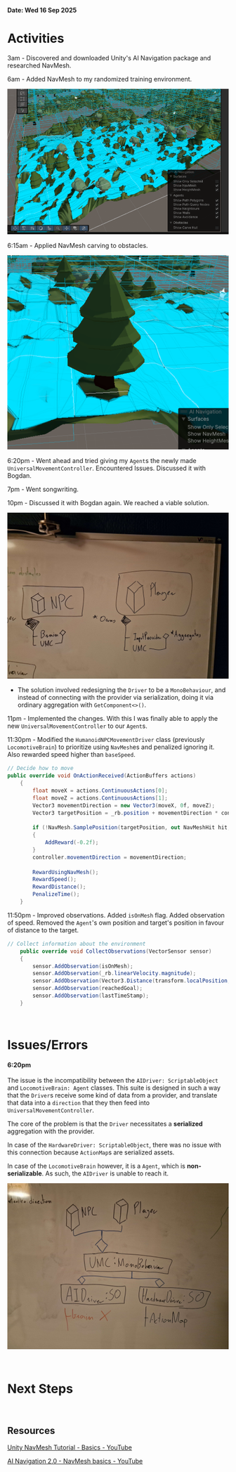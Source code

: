 **Date: Wed 16 Sep 2025**<br>

# Activities

3am - Discovered and downloaded Unity's AI Navigation package and researched NavMesh.

6am - Added NavMesh to my randomized training environment.

![appliedNavmeshToRandomizedTrainingEnv.png](../assets/appliedNavmeshToRandomizedTrainingEnv.png)

6:15am - Applied NavMesh carving to obstacles.

![AppliedNavMeshCarvingToObstacles.png](../assets/AppliedNavMeshCarvingToObstacles.png)

6:20pm - Went ahead and tried giving my `Agent`s the newly made `UniversalMovementController`. Encountered Issues. Discussed it with Bogdan.

7pm - Went songwriting.

10pm - Discussed it with Bogdan again. We reached a viable solution. 

![newMovementControllerERD-FINAL.jpg](../assets/newMovementControllerERD-FINAL.jpg)

* The solution involved redesigning the `Driver` to be a `MonoBehaviour`, and instead of connecting with the provider via serialization, doing it via ordinary aggregation with `GetComponent<>()`.

11pm - Implemented the changes. With this I was finally able to apply the new `UniversalMovementController` to our `Agent`s.

11:30pm - Modified the `HumanoidNPCMovementDriver` class (previously `LocomotiveBrain`) to prioritize using `NavMesh`es and penalized ignoring it. Also rewarded speed higher than `baseSpeed`.

```csharp
// Decide how to move
public override void OnActionReceived(ActionBuffers actions)
    {
        float moveX = actions.ContinuousActions[0];
        float moveZ = actions.ContinuousActions[1];
        Vector3 movementDirection = new Vector3(moveX, 0f, moveZ);
        Vector3 targetPosition = _rb.position + movementDirection * controller.baseSpeed;

        if (!NavMesh.SamplePosition(targetPosition, out NavMeshHit hit, 0.5f, NavMesh.AllAreas))
        {
            AddReward(-0.2f);            
        }
        controller.movementDirection = movementDirection;

        RewardUsingNavMesh();
        RewardSpeed();
        RewardDistance();
        PenalizeTime();
    }
```

11:50pm - Improved observations. Added `isOnMesh` flag. Added observation of speed. Removed the `Agent`'s own position and target's position in favour of distance to the target.

```csharp
// Collect information about the environment
    public override void CollectObservations(VectorSensor sensor)
    {
        sensor.AddObservation(isOnMesh);
        sensor.AddObservation(_rb.linearVelocity.magnitude);
        sensor.AddObservation(Vector3.Distance(transform.localPosition, target.transform.localPosition));
        sensor.AddObservation(reachedGoal);
        sensor.AddObservation(lastTimeStamp);
    }
```

<br>

# Issues/Errors

#### 6:20pm

The issue is the incompatibility between the `AIDriver: ScriptableObject` and `LocomotiveBrain: Agent` classes. This suite is designed in such a way that the `Driver`s receive some kind of data from a provider, and translate that data into a `direction` that they then feed into `UniversalMovementController`. 

The core of the problem is that the `Driver` necessitates a **serialized** aggregation with the provider.

In case of the `HardwareDriver: ScriptableObject`, there was no issue with this connection because `ActionMap`s are serialized assets.

In case of the `LocomotiveBrain` however, it is a `Agent`, which is **non-serializable**. As such, the `AIDriver` is unable to reach it.

![newMovementControllerERD-designIssue.jpg](../assets/newMovementControllerERD-designIssue.jpg)

<br>

# Next Steps

<br>

## Resources

[Unity NavMesh Tutorial - Basics - YouTube](https://www.youtube.com/watch?v=CHV1ymlw-P8)

[AI Navigation 2.0 - NavMesh basics - YouTube](https://www.youtube.com/watch?v=SMWxCpLvrcc)

